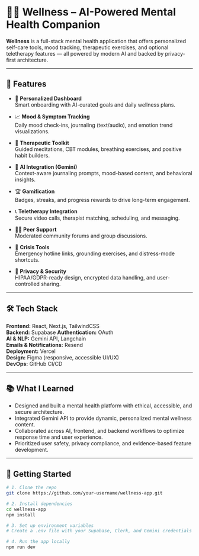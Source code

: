 # 🧘‍♀️ Wellness – AI-Powered Mental Health Companion

**Wellness** is a full-stack mental health application that offers personalized self-care tools, mood tracking, therapeutic exercises, and optional teletherapy features — all powered by modern AI and backed by privacy-first architecture.

---

## 🚀 Features

- 🎯 **Personalized Dashboard**  
  Smart onboarding with AI-curated goals and daily wellness plans.

- 📈 **Mood & Symptom Tracking**  
  Daily mood check-ins, journaling (text/audio), and emotion trend visualizations.

- 🧘 **Therapeutic Toolkit**  
  Guided meditations, CBT modules, breathing exercises, and positive habit builders.

- 🧠 **AI Integration (Gemini)**  
  Context-aware journaling prompts, mood-based content, and behavioral insights.

- 🏆 **Gamification**  
  Badges, streaks, and progress rewards to drive long-term engagement.

- 📞 **Teletherapy Integration**  
  Secure video calls, therapist matching, scheduling, and messaging.

- 🧍‍♀️ **Peer Support**  
  Moderated community forums and group discussions.

- 🚨 **Crisis Tools**  
  Emergency hotline links, grounding exercises, and distress-mode shortcuts.

- 🔐 **Privacy & Security**  
  HIPAA/GDPR-ready design, encrypted data handling, and user-controlled sharing.

---

## 🛠️ Tech Stack

**Frontend:** React, Next.js, TailwindCSS  
**Backend:** Supabase 
**Authentication:** OAuth  
**AI & NLP:** Gemini API, Langchain  
**Emails & Notifications:** Resend  
**Deployment:** Vercel  
**Design:** Figma (responsive, accessible UI/UX)  
**DevOps:** GitHub CI/CD

---

## 📚 What I Learned

- Designed and built a mental health platform with ethical, accessible, and secure architecture.  
- Integrated Gemini API to provide dynamic, personalized mental wellness content.  
- Collaborated across AI, frontend, and backend workflows to optimize response time and user experience.  
- Prioritized user safety, privacy compliance, and evidence-based feature development.

---

## 🧪 Getting Started

```bash
# 1. Clone the repo
git clone https://github.com/your-username/wellness-app.git

# 2. Install dependencies
cd wellness-app
npm install

# 3. Set up environment variables
# Create a .env file with your Supabase, Clerk, and Gemini credentials

# 4. Run the app locally
npm run dev
